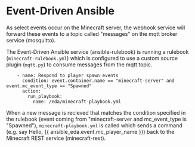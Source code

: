 # Event-Driven Ansible

As select events occur on the Minecraft server, the webhook service will forward these events to a topic called "messages" on the mqtt broker service (mosquitto). 

The Event-Driven Ansible service (ansible-rulebook) is running a rulebook (`minecraft-rulebook.yml`) which is configured to use a custom source plugin (`mqtt.py`) to consume messages from the mqtt topic. 

```
    - name: Respond to player spawn events
      condition: event.container.name == "minecraft-server" and event.mc_event_type == "Spawned"
      action:
        run_playbook:
          name: /eda/minecraft-playbook.yml
```

When a new message is recieved that matches the condition specified in the rulebook (event coming from "minecraft-server and mc_event_type is "Spawned"), `minecraft-playbook.yml` is called which sends a command (e.g. say Hello, {{ ansible_eda.event.mc_player_name }}) back to the Minecraft REST service (minecraft-rest).
